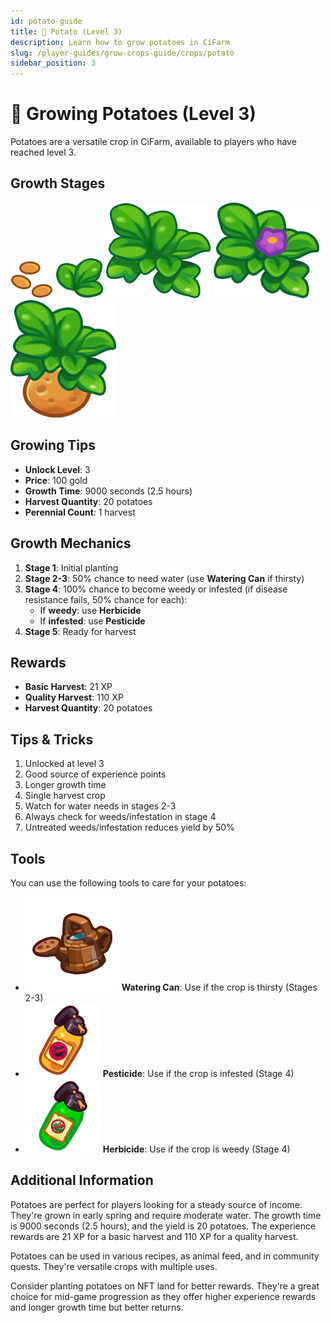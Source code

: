 ```yaml
---
id: potato-guide
title: 🥔 Potato (Level 3)
description: Learn how to grow potatoes in CiFarm
slug: /player-guides/grow-crops-guide/crops/potato
sidebar_position: 3
---
```


# 🥔 Growing Potatoes (Level 3)

Potatoes are a versatile crop in CiFarm, available to players who have reached level 3.

## Growth Stages

![Potato Stage 1](/public/crops/potato/1.png)
![Potato Stage 2](/public/crops/potato/2.png)
![Potato Stage 3](/public/crops/potato/3.png)
![Potato Stage 4](/public/crops/potato/4.png)
![Potato Stage 5](/public/crops/potato/5.png)

## Growing Tips

- **Unlock Level**: 3
- **Price**: 100 gold
- **Growth Time**: 9000 seconds (2.5 hours)
- **Harvest Quantity**: 20 potatoes
- **Perennial Count**: 1 harvest

## Growth Mechanics

1. **Stage 1**: Initial planting
2. **Stage 2-3**: 50% chance to need water (use **Watering Can** if thirsty)
3. **Stage 4**: 100% chance to become weedy or infested (if disease resistance fails, 50% chance for each):
   - If **weedy**: use **Herbicide**
   - If **infested**: use **Pesticide**
4. **Stage 5**: Ready for harvest

## Rewards

- **Basic Harvest**: 21 XP
- **Quality Harvest**: 110 XP
- **Harvest Quantity**: 20 potatoes

## Tips & Tricks

1. Unlocked at level 3
2. Good source of experience points
3. Longer growth time
4. Single harvest crop
5. Watch for water needs in stages 2-3
6. Always check for weeds/infestation in stage 4
7. Untreated weeds/infestation reduces yield by 50%

## Tools

You can use the following tools to care for your potatoes:

- ![Watering Can](/public/tools/watering-can.png) **Watering Can**: Use if the crop is thirsty (Stages 2-3)
- ![Pesticide](/public/tools/pesticide.png) **Pesticide**: Use if the crop is infested (Stage 4)
- ![Herbicide](/public/tools/herbicide.png) **Herbicide**: Use if the crop is weedy (Stage 4)

## Additional Information

Potatoes are perfect for players looking for a steady source of income. They're grown in early spring and require moderate water. The growth time is 9000 seconds (2.5 hours), and the yield is 20 potatoes. The experience rewards are 21 XP for a basic harvest and 110 XP for a quality harvest.

Potatoes can be used in various recipes, as animal feed, and in community quests. They're versatile crops with multiple uses.

Consider planting potatoes on NFT land for better rewards. They're a great choice for mid-game progression as they offer higher experience rewards and longer growth time but better returns. 